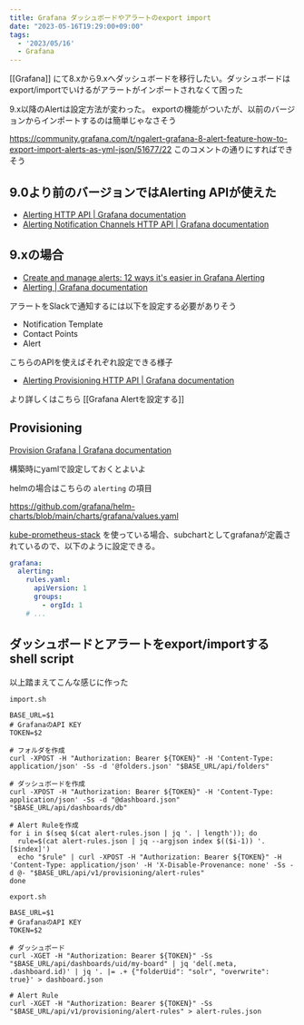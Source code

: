 ```yaml
---
title: Grafana ダッシュボードやアラートのexport import
date: "2023-05-16T19:29:00+09:00"
tags:
  - '2023/05/16'
  - Grafana
---
```


[[Grafana]] にて8.xから9.xへダッシュボードを移行したい。ダッシュボードはexport/importでいけるがアラートがインポートされなくて困った

9.x以降のAlertは設定方法が変わった。
exportの機能がついたが、以前のバージョンからインポートするのは簡単じゃなさそう

https://community.grafana.com/t/ngalert-grafana-8-alert-feature-how-to-export-import-alerts-as-yml-json/51677/22
このコメントの通りにすればできそう

## 9.0より前のバージョンではAlerting APIが使えた

- [Alerting HTTP API | Grafana documentation](https://grafana.com/docs/grafana/latest/developers/http_api/alerting/)
- [Alerting Notification Channels HTTP API | Grafana documentation](https://grafana.com/docs/grafana/latest/developers/http_api/alerting_notification_channels/)

## 9.xの場合

- [Create and manage alerts: 12 ways it's easier in Grafana Alerting](https://grafana.com/blog/2023/03/06/grafana-alerting-12-ways-we-made-creating-and-managing-alerts-easier-than-ever/#5-export-alert-rules-for-provisioning)
- [Alerting | Grafana documentation](https://grafana.com/docs/grafana/latest/alerting/)

アラートをSlackで通知するには以下を設定する必要がありそう

- Notification Template
- Contact Points
- Alert

こちらのAPIを使えばそれぞれ設定できる様子

- [Alerting Provisioning HTTP API | Grafana documentation](https://grafana.com/docs/grafana/latest/developers/http_api/alerting_provisioning/)

より詳しくはこちら [[Grafana Alertを設定する]]

## Provisioning

[Provision Grafana | Grafana documentation](https://grafana.com/docs/grafana/latest/administration/provisioning/)

構築時にyamlで設定しておくとよいよ

helmの場合はこちらの `alerting` の項目

https://github.com/grafana/helm-charts/blob/main/charts/grafana/values.yaml

[kube-prometheus-stack](https://github.com/prometheus-community/helm-charts/tree/main/charts/kube-prometheus-stack) を使っている場合、subchartとしてgrafanaが定義されているので、以下のように設定できる。

```yaml
grafana:
  alerting:
    rules.yaml:
      apiVersion: 1
      groups:
        - orgId: 1
    # ...
```


## ダッシュボードとアラートをexport/importするshell script

以上踏まえてこんな感じに作った

`import.sh`

```shell
BASE_URL=$1
# GrafanaのAPI KEY
TOKEN=$2

# フォルダを作成
curl -XPOST -H "Authorization: Bearer ${TOKEN}" -H 'Content-Type: application/json' -Ss -d '@folders.json' "$BASE_URL/api/folders"

# ダッシュボードを作成
curl -XPOST -H "Authorization: Bearer ${TOKEN}" -H 'Content-Type: application/json' -Ss -d "@dashboard.json" "$BASE_URL/api/dashboards/db"

# Alert Ruleを作成
for i in $(seq $(cat alert-rules.json | jq '. | length')); do
  rule=$(cat alert-rules.json | jq --argjson index $(($i-1)) '.[$index]')
  echo "$rule" | curl -XPOST -H "Authorization: Bearer ${TOKEN}" -H 'Content-Type: application/json' -H 'X-Disable-Provenance: none' -Ss -d @- "$BASE_URL/api/v1/provisioning/alert-rules"
done
```

`export.sh`

```shell
BASE_URL=$1
# GrafanaのAPI KEY
TOKEN=$2

# ダッシュボード
curl -XGET -H "Authorization: Bearer ${TOKEN}" -Ss "$BASE_URL/api/dashboards/uid/my-board" | jq 'del(.meta, .dashboard.id)' | jq '. |= .+ {"folderUid": "solr", "overwrite": true}' > dashboard.json

# Alert Rule
curl -XGET -H "Authorization: Bearer ${TOKEN}" -Ss "$BASE_URL/api/v1/provisioning/alert-rules" > alert-rules.json
```
